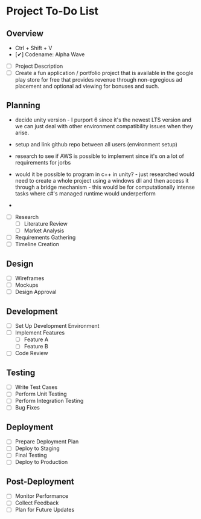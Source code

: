 # Project To-Do List

## Overview

- Ctrl + Shift + V
- [✔] Codename: Alpha Wave
- [ ] Project Description
- [ ] Create a fun application / portfolio project that is available in the google play store for free that provides revenue through non-egregious ad placement and optional ad viewing for bonuses and such.  

## Planning

- decide unity version - I purport 6 since it's the newest LTS version and we can just deal with other environment compatibility issues when they arise.

- setup and link github repo between all users (environment setup)
- research to see if AWS is possible to implement since it's on a lot of requirements for jorbs
- would it be possible to program in c++ in unity? - just researched would need to create a whole project using a windows dll and then access it through a bridge mechanism - this would be for computationally intense tasks where c#'s managed runtime would underperform
- 
- [ ] Research
  - [ ] Literature Review
  - [ ] Market Analysis

- [ ] Requirements Gathering
- [ ] Timeline Creation

## Design

- [ ] Wireframes
- [ ] Mockups
- [ ] Design Approval

## Development

- [ ] Set Up Development Environment
- [ ] Implement Features
  - [ ] Feature A
  - [ ] Feature B
- [ ] Code Review

## Testing

- [ ] Write Test Cases
- [ ] Perform Unit Testing
- [ ] Perform Integration Testing
- [ ] Bug Fixes

## Deployment

- [ ] Prepare Deployment Plan
- [ ] Deploy to Staging
- [ ] Final Testing
- [ ] Deploy to Production

## Post-Deployment

- [ ] Monitor Performance
- [ ] Collect Feedback
- [ ] Plan for Future Updates
